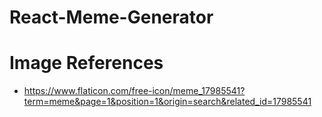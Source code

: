 # React-Meme-Generator

# Image References

- https://www.flaticon.com/free-icon/meme_17985541?term=meme&page=1&position=1&origin=search&related_id=17985541
